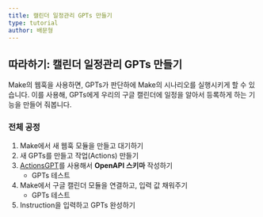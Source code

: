 ```yaml
---
title: 캘린더 일정관리 GPTs 만들기
type: tutorial
author: 배문형
---
```


## 따라하기: 캘린더 일정관리 GPTs 만들기

Make의 웹훅을 사용하면, GPTs가 판단하에 Make의 시나리오를 실행시키게 할 수 있습니다. 이를 사용해, GPTs에게 우리의 구글 캘린더에 일정을 알아서 등록하게 하는 기능을 만들어 줘봅니다.

### 전체 공정

1. Make에서 새 웹훅 모듈을 만들고 대기하기
2. 새 GPTs를 만들고 작업(Actions) 만들기
3. [ActionsGPT](https://chatgpt.com/g/g-TYEliDU6A-actionsgpt)를 사용해서 **OpenAPI 스키마** 작성하기
	- GPTs 테스트
4. Make에서 구글 캘린더 모듈을 연결하고, 입력 값 채워주기
	- GPTs 테스트
5. Instruction을 입력하고 GPTs 완성하기